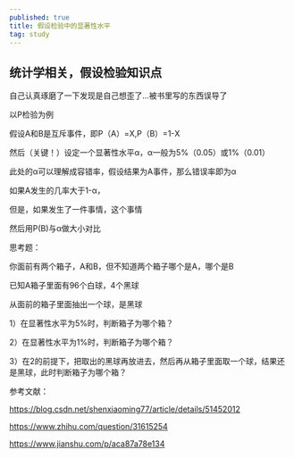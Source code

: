 ```yaml
---
published: true
title: 假设检验中的显著性水平
tag: study
---
```

## 统计学相关，假设检验知识点
   自己认真琢磨了一下发现是自己想歪了...被书里写的东西误导了

   以P检验为例
   
   假设A和B是互斥事件，即P（A）=X,P（B）=1-X
   
   然后（关键！）设定一个显著性水平α，α一般为5%（0.05）或1%（0.01）
   
   此处的α可以理解成容错率，假设结果为A事件，那么错误率即为α
   
   如果A发生的几率大于1-α，
   
   但是，如果发生了一件事情，这个事情
   
   然后用P(B)与α做大小对比
   
   
   思考题：
   
   你面前有两个箱子，A和B，但不知道两个箱子哪个是A，哪个是B
   
   已知A箱子里面有96个白球，4个黑球
   
   从面前的箱子里面抽出一个球，是黑球
   
   1）在显著性水平为5%时，判断箱子为哪个箱？
   
   2）在显著性水平为1%时，判断箱子为哪个箱？
   
   3）在2的前提下，把取出的黑球再放进去，然后再从箱子里面取一个球，结果还是黑球，此时判断箱子为哪个箱？


参考文献： 
	
   https://blog.csdn.net/shenxiaoming77/article/details/51452012
   
   https://www.zhihu.com/question/31615254
   
   https://www.jianshu.com/p/aca87a78e134
